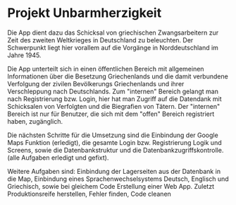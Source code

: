 # Projekt Unbarmherzigkeit

Die App dient dazu das Schicksal von griechischen Zwangsarbeitern zur Zeit des zweiten Weltkrieges in Deutschland zu beleuchten.
Der Schwerpunkt liegt hier vorallem auf die Vorgänge in Norddeutschland im Jahre 1945.

Die App unterteilt sich in einen öffentlichen Bereich mit allgemeinen Informationen über die Besetzung Griechenlands und die damit
verbundene Verfolgung der zivilen Bevölkerungs Griechenlands und ihrer Verschleppung nach Deutschlands. Zum "internen" Bereich gelangt
man nach Registrierung bzw. Login, hier hat man Zugriff auf die Datendank mit Schicksalen von Verfolgten und die Biegrafien von Tätern.
Der "internen" Bereich ist nur für Benutzer, die sich mit dem "offen" Bereich registriert haben, zugänglich.

Die nächsten Schritte für die Umsetzung sind die Einbindung der Google Maps Funktion (erledigt), die gesamte Login bzw. Registrierung Logik und Screens, sowie die Datenbankstruktur und die Datenbankzugriffskontrolle. (alle Aufgaben erledigt und gefixt).

Weitere Aufgaben sind: Einbindung der Lagerseiten aus der Datenbank in die Map, Einbindung eines Sprachenwechselsystems Deutsch, Englisch und Griechisch, sowie bei gleichem Code Erstellung einer Web App. Zuletzt Produktionsreife herstellen, Fehler finden, Code cleanen
